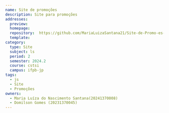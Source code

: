 ```yaml
---
name: Site de promoções
description: Site para promoções
addresses:
  preview:
  homepage:
  repository:  https://github.com/MariaLuizaSantana21/Site-de-Promo-es-Trabalho-de-JS.git
  template:
category: 
  type: Site
  subject: ls
  period: 2
  semester: 2024.2
  course: cstsi
  campus: ifpb-jp
tags:
  - js
  - Site
  - Promoções
owners:
  - Maria Luíza do Nascimento Santana(20241370008)
  - Domilson Gomes (20231370045)
---
```

